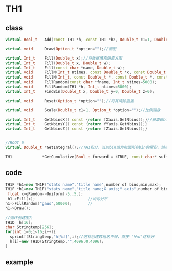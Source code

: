 <!-- TH1.md --- 
;; 
;; Description: 
;; Author: Hongyi Wu(吴鸿毅)
;; Email: wuhongyi@qq.com 
;; Created: 五 12月  5 12:32:36 2014 (+0800)
;; Last-Updated: 六 8月 13 11:16:28 2016 (+0800)
;;           By: Hongyi Wu(吴鸿毅)
;;     Update #: 8
;; URL: http://wuhongyi.github.io -->

# TH1

## class

```cpp
virtual Bool_t   Add(const TH1 *h, const TH1 *h2, Double_t c1=1, Double_t c2=1); // *MENU* 两个TH1相加

virtual void     Draw(Option_t *option="");//画图

virtual Int_t    Fill(Double_t x);//将数据填充进直方图
virtual Int_t    Fill(Double_t x, Double_t w);
virtual Int_t    Fill(const char *name, Double_t w);
virtual void     FillN(Int_t ntimes, const Double_t *x, const Double_t *w, Int_t stride=1);
virtual void     FillN(Int_t, const Double_t *, const Double_t *, const Double_t *, Int_t) {;}
virtual void     FillRandom(const char *fname, Int_t ntimes=5000);
virtual void     FillRandom(TH1 *h, Int_t ntimes=5000);
virtual Int_t    FindBin(Double_t x, Double_t y=0, Double_t z=0);

virtual void     Reset(Option_t *option="");//将其清除重置

virtual void     Scale(Double_t c1=1, Option_t *option="");//比例缩放

virtual Int_t    GetNbinsX() const {return fXaxis.GetNbins();}//获取轴bin值
virtual Int_t    GetNbinsY() const {return fYaxis.GetNbins();}
virtual Int_t    GetNbinsZ() const {return fZaxis.GetNbins();}


//ROOT 6
virtual Double_t *GetIntegral();//TH1积分，当前bin值为前面所有bin的累积，然后归一化（最大值为1），返回该数组

TH1             *GetCumulative(Bool_t forward = kTRUE, const char* suffix = "_cumulative") const;//TH1积分，当前bin值为前面所有bin的累积。
```


## code

```cpp
TH1F *h1=new TH1F("stats name","title name",number of bins,min,max);
TH1F *h1=new TH1F("stats name","title name;X axis;Y axis",number of bins,min,max);
 float x=gRandom->Uniform(-5.,5.);
 h1->Fill(x);                       //均匀分布
h1->FillRandom("gaus",50000);       //
h1->Draw();
```

```cpp
//循环创建图片
TH1D  h[16];
char Stringtemp[256];
for(int i=0;i<16;i++){ 
  sprintf(Stringtemp,"h[%d]",i);//这样创建数组名不好，直接 "h%d"这样好
  h[i]=new TH1D(Stringtemp,"",4096,0,4096);
} 
```


## example

```cpp

```

<!-- TH1.md ends here -->
